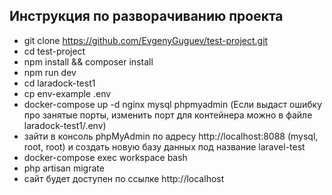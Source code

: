 ## Инструкция по разворачиванию  проекта


- git clone https://github.com/EvgenyGuguev/test-project.git
- cd test-project
- npm install && composer install
- npm run dev
- cd laradock-test1
- cp env-example .env
- docker-compose up -d nginx mysql phpmyadmin (Если выдаст ошибку про занятые порты, изменить порт для контейнера можно в файле laradock-test1/.env)
- зайти в консоль phpMyAdmin по адресу http://localhost:8088 (mysql, root, root) и создать новую базу данных под название laravel-test
- docker-compose exec workspace bash
- php artisan migrate
- сайт будет доступен по ссылке http://localhost
